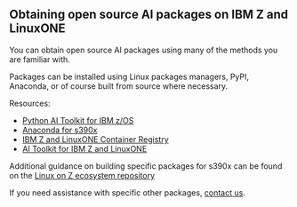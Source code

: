 ## Obtaining open source AI packages on IBM Z and LinuxONE

You can obtain open source AI packages using many of the methods you are familiar with.  

Packages can be installed using Linux packages managers, PyPI, Anaconda, or of course built from source where necessary.

Resources: 

- [Python AI Toolkit for IBM z/OS](https://ibm-z-oss-oda.github.io/python_ai_toolkit_zos/)
- [Anaconda for s390x](https://docs.anaconda.com/anaconda/install/linux-s390x/)
- [IBM Z and LinuxONE Container Registry](https://ibm.github.io/ibm-z-oss-hub/main/main.html)
- [AI Toolkit for IBM Z and LinuxONE](https://www.ibm.com/products/ai-toolkit-for-z-and-linuxone)

Additional guidance on building specific packages for s390x can be found on the [Linux on Z ecosystem repository](https://www.ibm.com/community/z/open-source-software/)

If you need assistance with specific other packages, [contact us](mailto:aionz@us.ibm.com). 